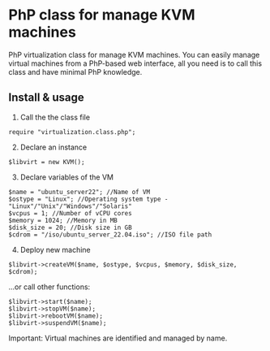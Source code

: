 # PhP class for manage KVM machines
PhP virtualization class for manage KVM machines. You can easily manage virtual machines from a PhP-based web interface, all you need is to call this class and have minimal PhP knowledge.

## Install & usage
1. Call the the class file
```
require "virtualization.class.php";
```

2. Declare an instance
```
$libvirt = new KVM();
```

3. Declare variables of the VM
```
$name = "ubuntu_server22"; //Name of VM
$ostype = "Linux"; //Operating system type - "Linux"/"Unix"/"Windows"/"Solaris"
$vcpus = 1; //Number of vCPU cores
$memory = 1024; //Memory in MB
$disk_size = 20; //Disk size in GB
$cdrom = "/iso/ubuntu_server_22.04.iso"; //ISO file path
```


4. Deploy new machine
```
$libvirt->createVM($name, $ostype, $vcpus, $memory, $disk_size, $cdrom);
```
...or call other functions:

```
$libvirt->start($name);
$libvirt->stopVM($name);
$libvirt->rebootVM($name);
$libvirt->suspendVM($name);
```

Important: Virtual machines are identified and managed by name.
